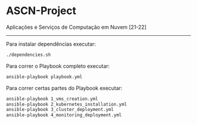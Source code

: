 # ASCN-Project
Aplicações e Serviços de Computação em Nuvem [21-22]

<hr>

Para instalar dependências executar:

```bash
./dependencies.sh
```

Para correr o Playbook completo executar:

```bash
ansible-playbook playbook.yml
```

Para correr certas partes do Playbook executar:

```bash
ansible-playbook 1_vms_creation.yml
ansible-playbook 2_kubernetes_installation.yml
ansible-playbook 3_cluster_deployment.yml
ansible-playbook 4_monitoring_deployment.yml
```
